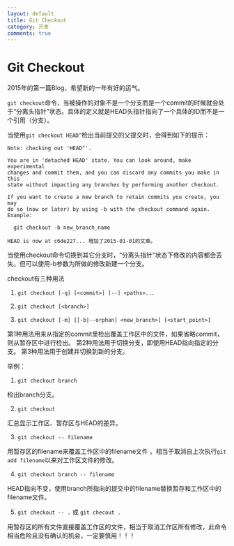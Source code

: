 ```yaml
---
layout: default
title: Git Checkout
category: 开发
comments: true
---
```


# Git Checkout

2015年的第一篇Blog，希望新的一年有好的运气。

`git checkout`命令，当被操作的对象不是一个分支而是一个commit的时候就会处于“分离头指针”状态。具体的定义就是HEAD头指针指向了一个具体的ID而不是一个引用（分支）。

当使用`git checkout HEAD^`检出当前提交的父提交时，会得到如下的提示：

```
Note: checking out 'HEAD^'.

You are in 'detached HEAD' state. You can look around, make experimental
changes and commit them, and you can discard any commits you make in this
state without impacting any branches by performing another checkout.

If you want to create a new branch to retain commits you create, you may
do so (now or later) by using -b with the checkout command again. Example:

  git checkout -b new_branch_name

HEAD is now at c6de227... 增加了2015-01-01的文章。
```

当使用checkout命令切换到其它分支时，“分离头指针”状态下修改的内容都会丢失。但可以使用-b参数为所做的修改新建一个分支。

checkout有三种用法

1. `git checkout [-q] [<commit>] [--] <paths>...`

2. `git checkout [<branch>]`

3. `git checkout [-m] [[-b|--orphan] <new_branch>] [<start_point>]`

第1种用法用来从指定的commit里检出覆盖工作区中的文件，如果省略commit，则从暂存区中进行检出。
第2种用法用于切换分支，即使用HEAD指向指定的分支。
第3种用法用于创建并切换到新的分支。

举例：

1. `git checkout branch`

检出branch分支。

2. `git checkout`

汇总显示工作区、暂存区与HEAD的差异。

3. `git checkout -- filename`

用暂存区的filename来覆盖工作区中的filename文件 。相当于取消自上次执行`git add filename`以来对工作区文件的修改。

4. `git checkout branch -- filename`

HEAD指向不变，使用branch所指向的提交中的filename替换暂存和工作区中的filename文件。

5. `git checkout -- .` 或 `git checout .`

用暂存区的所有文件直接覆盖工作区的文件，相当于取消工作区所有修改，此命令相当危险且没有确认的机会，一定要慎用！！！


